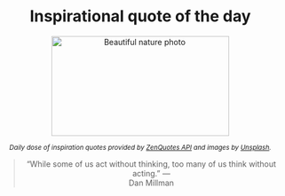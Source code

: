 
<div align="center">

# Inspirational quote of the day

<img src="./data/photo.jpeg" alt="Beautiful nature photo" width="320" height="180">

<sub><i>Daily dose of inspiration quotes provided by [ZenQuotes API](https://zenquotes.io/) and images by [Unsplash](https://unsplash.com/).</i></sub>


<blockquote>&ldquo;While some of us act without thinking, too many of us think without acting.&rdquo; &mdash; <footer>Dan Millman</footer></blockquote>

</div>
